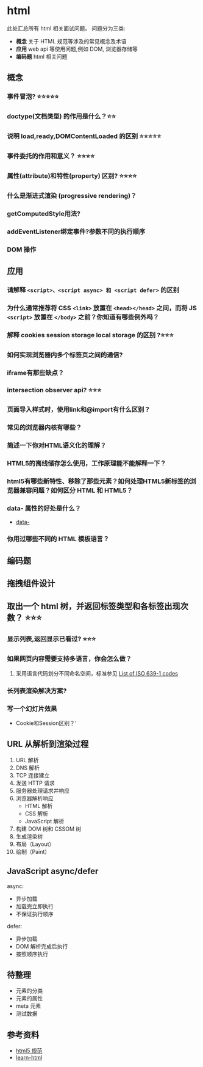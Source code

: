 
# html

此处汇总所有 html 相关面试问题。
问题分为三类:

* **概念** 关于 HTML 规范等涉及的常见概念及术语
* **应用** web api 等使用问题,例如 DOM, 浏览器存储等
* **编码题** html 相关问题

## 概念

### 事件冒泡? ⭐️⭐️⭐️⭐️⭐️

### doctype(文档类型) 的作用是什么？⭐️⭐️

### 说明 load,ready,DOMContentLoaded 的区别 ⭐️⭐️⭐️⭐️⭐️

### 事件委托的作用和意义？ ⭐️⭐️⭐️⭐️

### 属性(attribute)和特性(property) 区别? ⭐️⭐️⭐️⭐️

### 什么是渐进式渲染 (progressive rendering)？

### getComputedStyle用法?

### addEventListener绑定事件?参数不同的执行顺序

### DOM 操作

## 应用

### 请解释 `<script>、<script async> 和 <script defer>` 的区别

### 为什么通常推荐将 CSS `<link>` 放置在 `<head></head>` 之间，而将 JS `<script>` 放置在 `</body>` 之前？你知道有哪些例外吗？

### 解释 cookies session storage local storage 的区别 ?⭐️⭐️⭐️

### 如何实现浏览器内多个标签页之间的通信?

### iframe有那些缺点？

### intersection observer api? ⭐️⭐️⭐️

### 页面导入样式时，使用link和@import有什么区别？

### 常见的浏览器内核有哪些？

### 简述一下你对HTML语义化的理解？

### HTML5的离线储存怎么使用，工作原理能不能解释一下？

### html5有哪些新特性、移除了那些元素？如何处理HTML5新标签的浏览器兼容问题？如何区分 HTML 和 HTML5？

### data- 属性的好处是什么？

* [data-](https://h5bp.org/Front-end-Developer-Interview-Questions/translations/chinese)

### 你用过哪些不同的 HTML 模板语言？

## 编码题

## 拖拽组件设计

## 取出一个 html 树，并返回标签类型和各标签出现次数？ ⭐️⭐️⭐️

### 显示列表,返回显示已看过?  ⭐️⭐️⭐️

### 如果网页内容需要支持多语言，你会怎么做？

1. 采用语言代码划分不同命名空间，标准参见 [List of ISO 639-1 codes](https://en.wikipedia.org/wiki/List_of_ISO_639-1_codes)

### 长列表渲染解决方案?

### 写一个幻灯片效果

* Cookie和Session区别？‘

## URL 从解析到渲染过程

1. URL 解析
2. DNS 解析
3. TCP 连接建立
4. 发送 HTTP 请求
5. 服务器处理请求并响应
6. 浏览器解析响应
   * HTML 解析
   * CSS 解析
   * JavaScript 解析
7. 构建 DOM 树和 CSSOM 树
8. 生成渲染树
9. 布局（Layout）
10. 绘制（Paint）

## JavaScript async/defer

async:

* 异步加载
* 加载完立即执行
* 不保证执行顺序

defer:

* 异步加载
* DOM 解析完成后执行
* 按照顺序执行

## 待整理

* 元素的分类
* 元素的属性
* meta 元素
* 测试数据

## 参考资料

* [html5 规范](https://html.spec.whatwg.org)
* [learn-html](https://web.dev/learn/html)
